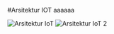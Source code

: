 #Arsitektur IOT aaaaaa

![Arsitektur IoT](https://user-images.githubusercontent.com/65015846/202859220-bebb22be-0f85-49a4-989b-218081675fb2.png)
![Arsitektur IoT 2](https://user-images.githubusercontent.com/65015846/202861027-955859d2-11bf-4000-b1ba-a0e91505e02b.png)
